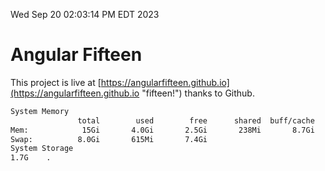 Wed Sep 20 02:03:14 PM EDT 2023

# Angular Fifteen


This project is live at [https://angularfifteen.github.io](https://angularfifteen.github.io "fifteen!") thanks to Github.

```bash
System Memory
               total        used        free      shared  buff/cache   available
Mem:            15Gi       4.0Gi       2.5Gi       238Mi       8.7Gi        10Gi
Swap:          8.0Gi       615Mi       7.4Gi
System Storage
1.7G	.
```
```bash
